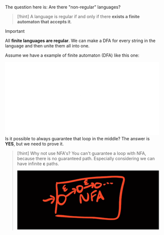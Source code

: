 The question here is:
Are there "non-regular" languages?

> [!hint]
> A language is regular if and only if there **exists a finite automaton that accepts it**.

> [!important]
> All **finite languages are regular**. We can make a DFA for every string in the language and then unite them all into one.


Assume we have a example of finite automaton (DFA) like this one:

![](../z_images/Pasted%20image%2020241119125349.png)
Is it possible to always guarantee that loop in the middle? 
The answer is **YES**, but we need to prove it.

> [!hint] Why not use NFA's?
> You can't guarantee a loop with NFA, because there is no guaranteed path. Especially considering we can have infinite **ε** paths.
> 
> ![](../z_images/Pasted%20image%2020241119125243.png)


